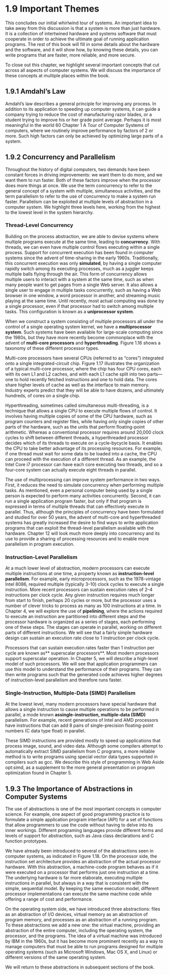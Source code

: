 # 1.9 Important Themes

This concludes our initial whirlwind tour of systems. An important idea to take
away from this discussion is that a system is more than just hardware. It is a
collection of intertwined hardware and systems software that must cooperate in
order to achieve the ultimate goal of running application programs. The rest of
this book will fill in some details about the hardware and the software, and it will
show how, by knowing these details, you can write programs that are faster, more
reliable, and more secure.

To close out this chapter, we highlight several important concepts that cut
across all aspects of computer systems. We will discuss the importance of these
concepts at multiple places within the book.

## 1.9.1 Amdahl’s Law

Amdahl’s law describes a general principle for improving any process. In
addition to its application to speeding up computer systems, it can guide a company
trying to reduce the cost of manufacturing razor blades, or a student trying to
improve his or her grade point average. Perhaps it is most meaningful in the world
60 Chapter 1 A Tour of Computer Systems of computers, where we routinely improve performance by factors of 2 or more.
Such high factors can only be achieved by optimizing large parts of a system.

## 1.9.2 Concurrency and Parallelism

Throughout the history of digital computers, two demands have been constant
forces in driving improvements: we want them to do more, and we want them to
run faster. Both of these factors improve when the processor does more things at
once. We use the term concurrency to refer to the general concept of a system with
multiple, simultaneous activities, and the term parallelism to refer to the use of
concurrency to make a system run faster. Parallelism can be exploited at multiple
levels of abstraction in a computer system. We highlight three levels here, working
from the highest to the lowest level in the system hierarchy.

### Thread-Level Concurrency

Building on the process abstraction, we are able to devise systems where multiple
programs execute at the same time, leading to **concurrency**. With threads, we
can even have multiple control flows executing within a single process. Support
for concurrent execution has been found in computer systems since the advent
of time-sharing in the early 1960s. Traditionally, this concurrent execution was
only **simulated**, by having a single computer rapidly switch among its executing
processes, much as a juggler keeps multiple balls flying through the air. This form
of concurrency allows multiple users to interact with a system at the same time,
such as when many people want to get pages from a single Web server. It also
allows a single user to engage in multiple tasks concurrently, such as having a
Web browser in one window, a word processor in another, and streaming music
playing at the same time. Until recently, most actual computing was done by a
single processor, even if that processor had to switch among multiple tasks. This
configuration is known as a **uniprocessor system**.

When we construct a system consisting of multiple processors all under the
control of a single operating system kernel, we have a **multiprocessor system**.
Such systems have been available for large-scale computing since the 1980s, but
they have more recently become commonplace with the advent of **multi-core processors** 
and **hyperthreading**. Figure 1.16 shows a taxonomy of these different
processor types.

Multi-core processors have several CPUs (referred to as “cores”) integrated
onto a single integrated-circuit chip. Figure 1.17 illustrates the organization of a typical multi-core processor,
where the chip has four CPU cores, each with its own L1 and L2 caches, 
and with each L1 cache split into two parts—one to hold recently fetched instructions and one to hold data. 
The cores share higher levels of cache as well as the interface to main memory. 
Industry experts predict that they will be able to have dozens, and ultimately hundreds, of cores on a single chip.

Hyperthreading, sometimes called simultaneous multi-threading, is a technique that allows a single CPU to execute multiple flows of control. It involves having multiple copies of some of the CPU hardware, such as program counters and register files, while having only single copies of other parts of the hardware, such as the units that perform floating-point arithmetic. Whereas a conventional processor requires around 20,000 clock cycles to shift between different threads, a hyperthreaded processor decides which of its threads to execute on a cycle-bycycle basis. It enables the CPU to take better advantage of its processing resources. For example, if one thread must wait for some data to be loaded into a cache, the CPU can proceed with the execution of a different thread. As an example, the Intel Core i7 processor can have each core executing two threads, and so a four-core system can actually execute eight threads in parallel.

The use of multiprocessing can improve system performance in two ways.
First, it reduces the need to simulate concurrency when performing multiple tasks.
As mentioned, even a personal computer being used by a single person is expected
to perform many activities concurrently. Second, it can run a single application
program faster, but only if that program is expressed in terms of multiple threads
that can effectively execute in parallel. Thus, although the principles of concurrency have been formulated and studied for over 50 years, the advent of multi-core
and hyperthreaded systems has greatly increased the desire to find ways to write application programs that can exploit the thread-level parallelism available with the hardware. Chapter 12 will look much more deeply into concurrency and its use to provide a sharing of processing resources and to enable more parallelism
in program execution.


### Instruction-Level Parallelism

At a much lower level of abstraction, modern processors can execute multiple
instructions at one time, a property known as **instruction-level parallelism**. For
example, early microprocessors, such as the 1978-vintage Intel 8086, required
multiple (typically 3–10) clock cycles to execute a single instruction. More recent
processors can sustain execution rates of 2–4 instructions per clock cycle. Any
given instruction requires much longer from start to finish, perhaps 20 cycles or
more, but the processor uses a number of clever tricks to process as many as 100
instructions at a time. In Chapter 4, we will explore the use of **pipelining**, where the
actions required to execute an instruction are partitioned into different steps and
the processor hardware is organized as a series of stages, each performing one
of these steps. The stages can operate in parallel, working on different parts of
different instructions. We will see that a fairly simple hardware design can sustain
an execution rate close to 1 instruction per clock cycle.


Processors that can sustain execution rates faster than 1 instruction per cycle
are known as** superscalar processors**. Most modern processors support superscalar
operation. In Chapter 5, we will describe a high-level model of such processors.
We will see that application programmers can use this model to understand the
performance of their programs. They can then write programs such that the generated code achieves higher degrees of instruction-level parallelism and therefore
runs faster.

### Single-Instruction, Multiple-Data (SIMD) Parallelism

At the lowest level, many modern processors have special hardware that allows
a single instruction to cause multiple operations to be performed in parallel, a
mode known **assingle-instruction, multiple-data (SIMD)** parallelism. For example,
recent generations of Intel and AMD processors have instructions that can add 8
pairs of single-precision floating-point numbers (C data type float) in parallel.


These SIMD instructions are provided mostly to speed up applications that
process image, sound, and video data. Although some compilers attempt to automatically extract SIMD parallelism from C programs, a more reliable method is to
write programs using special vector data types supported in compilers such as gcc.
We describe this style of programming in Web Aside opt:simd, as a supplement to
the more general presentation on program optimization found in Chapter 5.

## 1.9.3 The Importance of Abstractions in Computer Systems

The use of abstractions is one of the most important concepts in computer science.
For example, one aspect of good programming practice is to formulate a simple
application program interface (API) for a set of functions that allow programmers
to use the code without having to delve into its inner workings. Different programing languages provide different forms and levels of support for abstraction, such
as Java class declarations and C function prototypes.

We have already been introduced to several of the abstractions seen in computer systems, as indicated in Figure 1.18. On the processor side, the instruction set
architecture provides an abstraction of the actual processor hardware. With this
abstraction, a machine-code program behaves as if it were executed on a processor that performs just one instruction at a time. The underlying hardware is far
more elaborate, executing multiple instructions in parallel, but always in a way
that is consistent with the simple, sequential model. By keeping the same execution model, different processor implementations can execute the same machine
code while offering a range of cost and performance.


On the operating system side, we have introduced three abstractions: files as
an abstraction of I/O devices, virtual memory as an abstraction of program memory, and processes as an abstraction of a running program. To these abstractions
we add a new one: the virtual machine, providing an abstraction of the entire
computer, including the operating system, the processor, and the programs. The
idea of a virtual machine was introduced by IBM in the 1960s, but it has become
more prominent recently as a way to manage computers that must be able to run
programs designed for multiple operating systems (such as Microsoft Windows,
Mac OS X, and Linux) or different versions of the same operating system.


We will return to these abstractions in subsequent sections of the book.